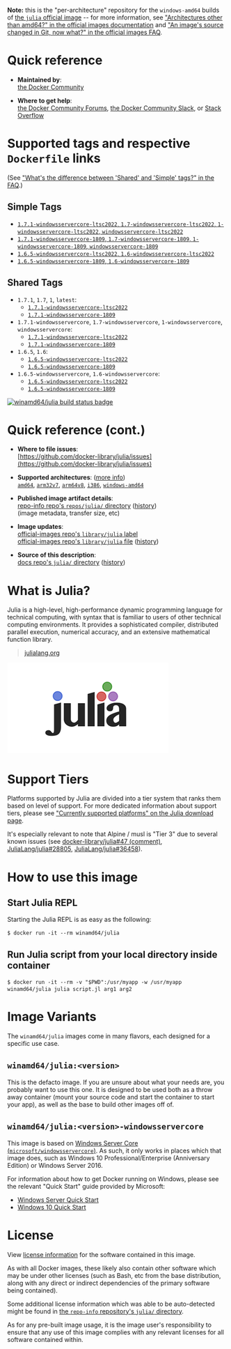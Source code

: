 <!--

********************************************************************************

WARNING:

    DO NOT EDIT "julia/README.md"

    IT IS AUTO-GENERATED

    (from the other files in "julia/" combined with a set of templates)

********************************************************************************

-->

**Note:** this is the "per-architecture" repository for the `windows-amd64` builds of [the `julia` official image](https://hub.docker.com/_/julia) -- for more information, see ["Architectures other than amd64?" in the official images documentation](https://github.com/docker-library/official-images#architectures-other-than-amd64) and ["An image's source changed in Git, now what?" in the official images FAQ](https://github.com/docker-library/faq#an-images-source-changed-in-git-now-what).

# Quick reference

-	**Maintained by**:  
	[the Docker Community](https://github.com/docker-library/julia)

-	**Where to get help**:  
	[the Docker Community Forums](https://forums.docker.com/), [the Docker Community Slack](https://dockr.ly/slack), or [Stack Overflow](https://stackoverflow.com/search?tab=newest&q=docker)

# Supported tags and respective `Dockerfile` links

(See ["What's the difference between 'Shared' and 'Simple' tags?" in the FAQ](https://github.com/docker-library/faq#whats-the-difference-between-shared-and-simple-tags).)

## Simple Tags

-	[`1.7.1-windowsservercore-ltsc2022`, `1.7-windowsservercore-ltsc2022`, `1-windowsservercore-ltsc2022`, `windowsservercore-ltsc2022`](https://github.com/docker-library/julia/blob/37e7c4dbca1f313e7c297f51c600615ceafb8a43/1.7/windows/windowsservercore-ltsc2022/Dockerfile)
-	[`1.7.1-windowsservercore-1809`, `1.7-windowsservercore-1809`, `1-windowsservercore-1809`, `windowsservercore-1809`](https://github.com/docker-library/julia/blob/37e7c4dbca1f313e7c297f51c600615ceafb8a43/1.7/windows/windowsservercore-1809/Dockerfile)
-	[`1.6.5-windowsservercore-ltsc2022`, `1.6-windowsservercore-ltsc2022`](https://github.com/docker-library/julia/blob/52273f729e87e22389794a4eae4dbd3a38a6cd79/1.6/windows/windowsservercore-ltsc2022/Dockerfile)
-	[`1.6.5-windowsservercore-1809`, `1.6-windowsservercore-1809`](https://github.com/docker-library/julia/blob/52273f729e87e22389794a4eae4dbd3a38a6cd79/1.6/windows/windowsservercore-1809/Dockerfile)

## Shared Tags

-	`1.7.1`, `1.7`, `1`, `latest`:
	-	[`1.7.1-windowsservercore-ltsc2022`](https://github.com/docker-library/julia/blob/37e7c4dbca1f313e7c297f51c600615ceafb8a43/1.7/windows/windowsservercore-ltsc2022/Dockerfile)
	-	[`1.7.1-windowsservercore-1809`](https://github.com/docker-library/julia/blob/37e7c4dbca1f313e7c297f51c600615ceafb8a43/1.7/windows/windowsservercore-1809/Dockerfile)
-	`1.7.1-windowsservercore`, `1.7-windowsservercore`, `1-windowsservercore`, `windowsservercore`:
	-	[`1.7.1-windowsservercore-ltsc2022`](https://github.com/docker-library/julia/blob/37e7c4dbca1f313e7c297f51c600615ceafb8a43/1.7/windows/windowsservercore-ltsc2022/Dockerfile)
	-	[`1.7.1-windowsservercore-1809`](https://github.com/docker-library/julia/blob/37e7c4dbca1f313e7c297f51c600615ceafb8a43/1.7/windows/windowsservercore-1809/Dockerfile)
-	`1.6.5`, `1.6`:
	-	[`1.6.5-windowsservercore-ltsc2022`](https://github.com/docker-library/julia/blob/52273f729e87e22389794a4eae4dbd3a38a6cd79/1.6/windows/windowsservercore-ltsc2022/Dockerfile)
	-	[`1.6.5-windowsservercore-1809`](https://github.com/docker-library/julia/blob/52273f729e87e22389794a4eae4dbd3a38a6cd79/1.6/windows/windowsservercore-1809/Dockerfile)
-	`1.6.5-windowsservercore`, `1.6-windowsservercore`:
	-	[`1.6.5-windowsservercore-ltsc2022`](https://github.com/docker-library/julia/blob/52273f729e87e22389794a4eae4dbd3a38a6cd79/1.6/windows/windowsservercore-ltsc2022/Dockerfile)
	-	[`1.6.5-windowsservercore-1809`](https://github.com/docker-library/julia/blob/52273f729e87e22389794a4eae4dbd3a38a6cd79/1.6/windows/windowsservercore-1809/Dockerfile)

[![winamd64/julia build status badge](https://img.shields.io/jenkins/s/https/doi-janky.infosiftr.net/job/multiarch/job/windows-amd64/job/julia.svg?label=winamd64/julia%20%20build%20job)](https://doi-janky.infosiftr.net/job/multiarch/job/windows-amd64/job/julia/)

# Quick reference (cont.)

-	**Where to file issues**:  
	[https://github.com/docker-library/julia/issues](https://github.com/docker-library/julia/issues)

-	**Supported architectures**: ([more info](https://github.com/docker-library/official-images#architectures-other-than-amd64))  
	[`amd64`](https://hub.docker.com/r/amd64/julia/), [`arm32v7`](https://hub.docker.com/r/arm32v7/julia/), [`arm64v8`](https://hub.docker.com/r/arm64v8/julia/), [`i386`](https://hub.docker.com/r/i386/julia/), [`windows-amd64`](https://hub.docker.com/r/winamd64/julia/)

-	**Published image artifact details**:  
	[repo-info repo's `repos/julia/` directory](https://github.com/docker-library/repo-info/blob/master/repos/julia) ([history](https://github.com/docker-library/repo-info/commits/master/repos/julia))  
	(image metadata, transfer size, etc)

-	**Image updates**:  
	[official-images repo's `library/julia` label](https://github.com/docker-library/official-images/issues?q=label%3Alibrary%2Fjulia)  
	[official-images repo's `library/julia` file](https://github.com/docker-library/official-images/blob/master/library/julia) ([history](https://github.com/docker-library/official-images/commits/master/library/julia))

-	**Source of this description**:  
	[docs repo's `julia/` directory](https://github.com/docker-library/docs/tree/master/julia) ([history](https://github.com/docker-library/docs/commits/master/julia))

# What is Julia?

Julia is a high-level, high-performance dynamic programming language for technical computing, with syntax that is familiar to users of other technical computing environments. It provides a sophisticated compiler, distributed parallel execution, numerical accuracy, and an extensive mathematical function library.

> [julialang.org](http://julialang.org/)

![logo](https://raw.githubusercontent.com/docker-library/docs/520519ad7db3ea9fd5d3590e836c839a0ffd6f19/julia/logo.png)

# Support Tiers

Platforms supported by Julia are divided into a tier system that ranks them based on level of support. For more dedicated information about support tiers, please see ["Currently supported platforms" on the Julia download page](https://julialang.org/downloads/#currently_supported_platforms).

It's especially relevant to note that Alpine / musl is "Tier 3" due to several known issues (see [docker-library/julia#47 (comment)](https://github.com/docker-library/julia/pull/47#issuecomment-652661869), [JuliaLang/julia#28805](https://github.com/JuliaLang/julia/issues/28805), [JuliaLang/julia#36458](https://github.com/JuliaLang/julia/issues/36458)).

# How to use this image

## Start Julia REPL

Starting the Julia REPL is as easy as the following:

```console
$ docker run -it --rm winamd64/julia
```

## Run Julia script from your local directory inside container

```console
$ docker run -it --rm -v "$PWD":/usr/myapp -w /usr/myapp winamd64/julia julia script.jl arg1 arg2
```

# Image Variants

The `winamd64/julia` images come in many flavors, each designed for a specific use case.

## `winamd64/julia:<version>`

This is the defacto image. If you are unsure about what your needs are, you probably want to use this one. It is designed to be used both as a throw away container (mount your source code and start the container to start your app), as well as the base to build other images off of.

## `winamd64/julia:<version>-windowsservercore`

This image is based on [Windows Server Core (`microsoft/windowsservercore`)](https://hub.docker.com/r/microsoft/windowsservercore/). As such, it only works in places which that image does, such as Windows 10 Professional/Enterprise (Anniversary Edition) or Windows Server 2016.

For information about how to get Docker running on Windows, please see the relevant "Quick Start" guide provided by Microsoft:

-	[Windows Server Quick Start](https://msdn.microsoft.com/en-us/virtualization/windowscontainers/quick_start/quick_start_windows_server)
-	[Windows 10 Quick Start](https://msdn.microsoft.com/en-us/virtualization/windowscontainers/quick_start/quick_start_windows_10)

# License

View [license information](http://julialang.org/) for the software contained in this image.

As with all Docker images, these likely also contain other software which may be under other licenses (such as Bash, etc from the base distribution, along with any direct or indirect dependencies of the primary software being contained).

Some additional license information which was able to be auto-detected might be found in [the `repo-info` repository's `julia/` directory](https://github.com/docker-library/repo-info/tree/master/repos/julia).

As for any pre-built image usage, it is the image user's responsibility to ensure that any use of this image complies with any relevant licenses for all software contained within.
